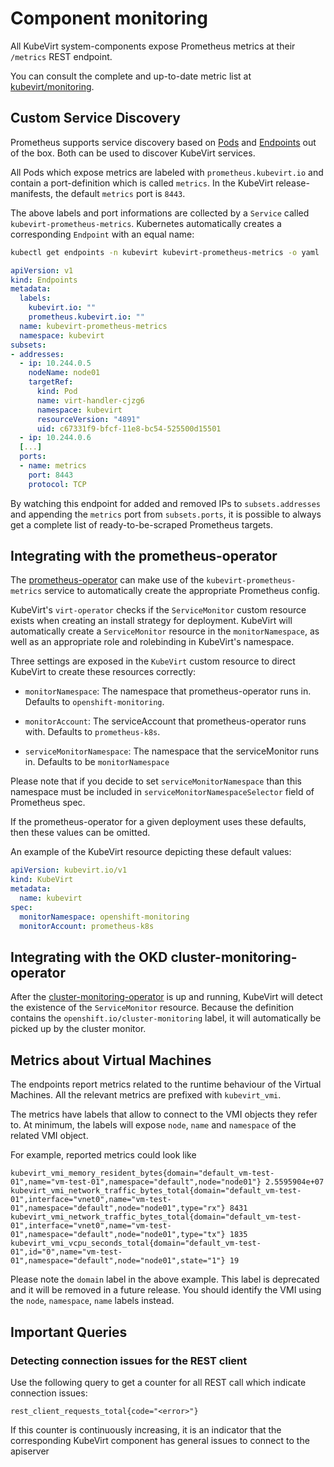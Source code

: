 # Component monitoring

All KubeVirt system-components expose Prometheus metrics at their
`/metrics` REST endpoint.

You can consult the complete and up-to-date metric list at [kubevirt/monitoring](https://github.com/kubevirt/monitoring/blob/main/docs/metrics.md).

## Custom Service Discovery

Prometheus supports service discovery based on
[Pods](https://prometheus.io/docs/prometheus/latest/configuration/configuration/#pod)
and
[Endpoints](https://prometheus.io/docs/prometheus/latest/configuration/configuration/#endpoints)
out of the box. Both can be used to discover KubeVirt services.

All Pods which expose metrics are labeled with `prometheus.kubevirt.io`
and contain a port-definition which is called `metrics`. In the KubeVirt
release-manifests, the default `metrics` port is `8443`.

The above labels and port informations are collected by a `Service`
called `kubevirt-prometheus-metrics`. Kubernetes automatically creates a
corresponding `Endpoint` with an equal name:

```bash
kubectl get endpoints -n kubevirt kubevirt-prometheus-metrics -o yaml
```

```yaml
apiVersion: v1
kind: Endpoints
metadata:
  labels:
    kubevirt.io: ""
    prometheus.kubevirt.io: ""
  name: kubevirt-prometheus-metrics
  namespace: kubevirt
subsets:
- addresses:
  - ip: 10.244.0.5
    nodeName: node01
    targetRef:
      kind: Pod
      name: virt-handler-cjzg6
      namespace: kubevirt
      resourceVersion: "4891"
      uid: c67331f9-bfcf-11e8-bc54-525500d15501
  - ip: 10.244.0.6
  [...]
  ports:
  - name: metrics
    port: 8443
    protocol: TCP
```

By watching this endpoint for added and removed IPs to
`subsets.addresses` and appending the `metrics` port from
`subsets.ports`, it is possible to always get a complete list of
ready-to-be-scraped Prometheus targets.

## Integrating with the prometheus-operator

The [prometheus-operator](https://github.com/coreos/prometheus-operator)
can make use of the `kubevirt-prometheus-metrics` service to
automatically create the appropriate Prometheus config.

KubeVirt's `virt-operator` checks if the `ServiceMonitor` custom
resource exists when creating an install strategy for deployment.
KubeVirt will automatically create a `ServiceMonitor` resource in the
`monitorNamespace`, as well as an appropriate role and rolebinding in
KubeVirt's namespace.

Three settings are exposed in the `KubeVirt` custom resource to direct
KubeVirt to create these resources correctly:

-   `monitorNamespace`: The namespace that prometheus-operator runs in.
    Defaults to `openshift-monitoring`.

-   `monitorAccount`: The serviceAccount that prometheus-operator runs
    with. Defaults to `prometheus-k8s`.

-   `serviceMonitorNamespace`: The namespace that the serviceMonitor runs in.
    Defaults to be `monitorNamespace` 

Please note that if you decide to set `serviceMonitorNamespace` than this 
namespace must be included in `serviceMonitorNamespaceSelector` field of 
Prometheus spec.

If the prometheus-operator for a given deployment uses these defaults,
then these values can be omitted.

An example of the KubeVirt resource depicting these default values:

```yaml
apiVersion: kubevirt.io/v1
kind: KubeVirt
metadata:
  name: kubevirt
spec:
  monitorNamespace: openshift-monitoring
  monitorAccount: prometheus-k8s
```
## Integrating with the OKD cluster-monitoring-operator

After the
[cluster-monitoring-operator](https://github.com/openshift/cluster-monitoring-operator)
is up and running, KubeVirt will detect the existence of the
`ServiceMonitor` resource. Because the definition contains the
`openshift.io/cluster-monitoring` label, it will automatically be picked
up by the cluster monitor.

## Metrics about Virtual Machines

The endpoints report metrics related to the runtime behaviour of the
Virtual Machines. All the relevant metrics are prefixed with
`kubevirt_vmi`.

The metrics have labels that allow to connect to the VMI objects they
refer to. At minimum, the labels will expose `node`, `name` and
`namespace` of the related VMI object.

For example, reported metrics could look like

```
kubevirt_vmi_memory_resident_bytes{domain="default_vm-test-01",name="vm-test-01",namespace="default",node="node01"} 2.5595904e+07
kubevirt_vmi_network_traffic_bytes_total{domain="default_vm-test-01",interface="vnet0",name="vm-test-01",namespace="default",node="node01",type="rx"} 8431
kubevirt_vmi_network_traffic_bytes_total{domain="default_vm-test-01",interface="vnet0",name="vm-test-01",namespace="default",node="node01",type="tx"} 1835
kubevirt_vmi_vcpu_seconds_total{domain="default_vm-test-01",id="0",name="vm-test-01",namespace="default",node="node01",state="1"} 19
```

Please note the `domain` label in the above example. This label is
deprecated and it will be removed in a future release. You should
identify the VMI using the `node`, `namespace`, `name` labels instead.

## Important Queries

### Detecting connection issues for the REST client

Use the following query to get a counter for all REST call which
indicate connection issues:

    rest_client_requests_total{code="<error>"}

If this counter is continuously increasing, it is an indicator that the
corresponding KubeVirt component has general issues to connect to the
apiserver
